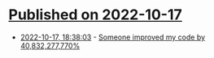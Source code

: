 # [Published on 2022-10-17](index.md)

* [2022-10-17, 18:38:03](https://lobste.rs/s/nu8tk9/someone_improved_my_code_by_40_832_277_770) - [Someone improved my code by 40,832,277,770%](https://www.youtube.com/watch?v=c33AZBnRHks)

